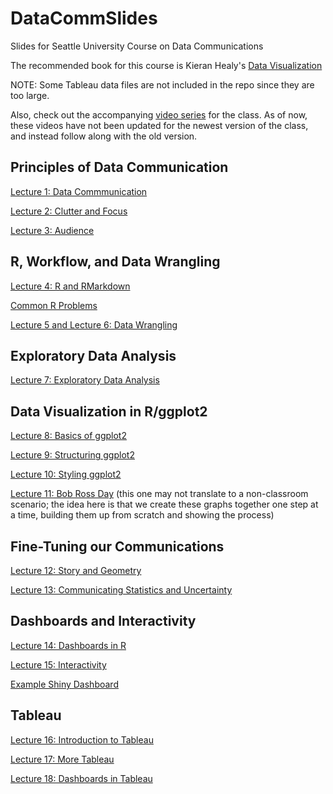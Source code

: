 # DataCommSlides
Slides for Seattle University Course on Data Communications

The recommended book for this course is Kieran Healy's [Data Visualization](http://socviz.co/)

NOTE: Some Tableau data files are not included in the repo since they are too large.

Also, check out the accompanying [video series](https://nickchk.com/videos.html#dcomm) for the class. As of now, these videos have not been updated for the newest version of the class, and instead follow along with the old version.

## Principles of Data Communication 

[Lecture 1: Data Commmunication](https://nickch-k.github.io/DataCommSlides/Lecture_01_Data_Communication.html#/)

[Lecture 2: Clutter and Focus](https://nickch-k.github.io/DataCommSlides/Lecture_02_Clutter_and_Focus.html#/)

[Lecture 3: Audience](https://nickch-k.github.io/DataCommSlides/Lecture_03_Audience.html#/)

## R, Workflow, and Data Wrangling

[Lecture 4: R and RMarkdown](https://nickch-k.github.io/DataCommSlides/Lecture_04_R_and_RMarkdown.html#/)

[Common R Problems](https://nickch-k.github.io/DataCommSlides/Lecture_04_Common_R_Problems.html#/)

[Lecture 5 and Lecture 6: Data Wrangling](https://nickch-k.github.io/DataCommSlides/Lecture_05_and_06_Data_Wrangling.html#/)

## Exploratory Data Analysis

[Lecture 7: Exploratory Data Analysis](https://nickch-k.github.io/DataCommSlides/Lecture_07_EDA.html#/)


## Data Visualization in R/ggplot2

[Lecture 8: Basics of ggplot2](https://nickch-k.github.io/DataCommSlides/Lecture_08_Basics_of_ggplot2.html#/)

[Lecture 9: Structuring ggplot2](https://nickch-k.github.io/DataCommSlides/Lecture_09_Structuring_ggplot.html#/)

[Lecture 10: Styling ggplot2](https://nickch-k.github.io/DataCommSlides/Lecture_10_Styling_ggplot.html#/)

[Lecture 11: Bob Ross Day](https://nickch-k.github.io/DataCommSlides/Lecture_11_Bob_Ross.html#/) (this one may not translate to a non-classroom scenario; the idea here is that we create these graphs together one step at a time, building them up from scratch and showing the process)


## Fine-Tuning our Communications

[Lecture 12: Story and Geometry](https://nickch-k.github.io/DataCommSlides/Lecture_12_Story_and_Geometry.html#/)

[Lecture 13: Communicating Statistics and Uncertainty](https://nickch-k.github.io/DataCommSlides/Lecture_13_Statistics.html#/)

## Dashboards and Interactivity

[Lecture 14: Dashboards in R](https://nickch-k.github.io/DataCommSlides/Lecture_14_Dashboards_in_R.html#/)

[Lecture 15: Interactivity](https://nickch-k.github.io/DataCommSlides/Lecture_15_Interactive_Visuals_in_R.html#/)

[Example Shiny Dashboard](https://nickch-k.shinyapps.io/Lecture_18_Example_Shiny/)

## Tableau

[Lecture 16: Introduction to Tableau](https://nickch-k.github.io/DataCommSlides/Lecture_16_Intro_to_Tableau.html#/)

[Lecture 17: More Tableau](https://nickch-k.github.io/DataCommSlides/Lecture_17_More_Tableau.html#/)

[Lecture 18: Dashboards in Tableau](https://nickch-k.github.io/DataCommSlides/Lecture_18_Dashboards_in_Tableau.html#/)

